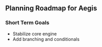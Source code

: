 ## Planning Roadmap for Aegis

### Short Term Goals
- Stabilize core engine
- Add branching and conditionals